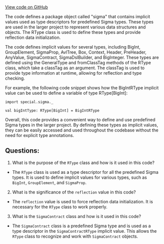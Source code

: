 [View code on GitHub](sigmastate-interpreterhttps://github.com/ScorexFoundation/sigmastate-interpreter/core-lib/shared/src/main/scala/special/sigma/package.scala)

The code defines a package object called "sigma" that contains implicit values used as type descriptors for predefined Sigma types. These types are used in the larger project to represent various data structures and objects. The RType class is used to define these types and provide reflection data initialization.

The code defines implicit values for several types, including BigInt, GroupElement, SigmaProp, AvlTree, Box, Context, Header, PreHeader, AnyValue, SigmaContract, SigmaDslBuilder, and BigInteger. These types are defined using the GeneralType and fromClassTag methods of the RType class, which take a classTag as an argument. The classTag is used to provide type information at runtime, allowing for reflection and type checking.

For example, the following code snippet shows how the BigIntRType implicit value can be used to define a variable of type RType[BigInt]:

```
import special.sigma._

val bigIntType: RType[BigInt] = BigIntRType
```

Overall, this code provides a convenient way to define and use predefined Sigma types in the larger project. By defining these types as implicit values, they can be easily accessed and used throughout the codebase without the need for explicit type annotations.
## Questions: 
 1. What is the purpose of the `RType` class and how is it used in this code?
- The `RType` class is used as a type descriptor for all the predefined Sigma types. It is used to define implicit values for various types, such as `BigInt`, `GroupElement`, and `SigmaProp`.

2. What is the significance of the `reflection` value in this code?
- The `reflection` value is used to force reflection data initialization. It is necessary for the `RType` class to work properly.

3. What is the `SigmaContract` class and how is it used in this code?
- The `SigmaContract` class is a predefined Sigma type and is used as a type descriptor in the `SigmaContractRType` implicit value. This allows the `RType` class to recognize and work with `SigmaContract` objects.